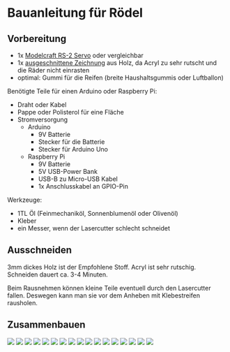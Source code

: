 Bauanleitung für Rödel
======================

Vorbereitung
------------

- 1x [Modelcraft RS-2 Servo](../../equipment/motoren/Modelcraft_RS-2.md) oder vergleichbar
- 1x [ausgeschnittene Zeichnung](../roedel.svg) aus Holz, da Acryl zu sehr rutscht und die Räder nicht einrasten
- optimal: Gummi für die Reifen (breite Haushaltsgummis oder Luftballon)

Benötigte Teile für einen Arduino oder Raspberry Pi:

- Draht oder Kabel
- Pappe oder Polisterol für eine Fläche
- Stromversorgung
 	- Arduino
		- 9V Batterie
		- Stecker für die Batterie
		- Stecker für Arduino Uno
	- Raspberry Pi
		- 9V Batterie
		- 5V USB-Power Bank
		- USB-B zu Micro-USB Kabel
		- 1x Anschlusskabel an GPIO-Pin

Werkzeuge:

- 1TL Öl (Feinmechaniköl, Sonnenblumenöl oder Olivenöl)
- Kleber
- ein Messer, wenn der Lasercutter schlecht schneidet

Ausschneiden
------------

3mm dickes Holz ist der Empfohlene Stoff. Acryl ist sehr rutschig. Schneiden dauert ca. 3-4 Minuten.

Beim Rausnehmen können kleine Teile eventuell durch den Lasercutter fallen. Deswegen kann man sie vor dem Anheben mit Klebestreifen rausholen.

Zusammenbauen
-------------

![](bilder/01.jpg)
![](bilder/02.jpg)
![](bilder/04.jpg)
![](bilder/06.jpg)
![](bilder/07.jpg)
![](bilder/09.jpg)
![](bilder/10.jpg)
![](bilder/11.jpg)
![](bilder/12.jpg)
![](bilder/13.jpg)
![](bilder/14.jpg)
![](bilder/15.jpg)
![](bilder/16.jpg)
![](bilder/17.jpg)
![](bilder/18.jpg)
![](bilder/19.jpg)
![](bilder/20.jpg)


